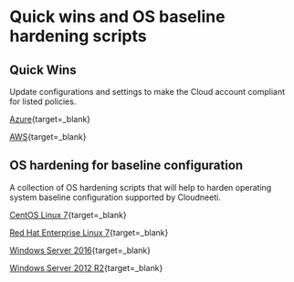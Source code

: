 # Quick wins and OS baseline hardening scripts

## Quick Wins
   
  Update configurations and settings to make the Cloud account compliant for listed policies.

  [Azure](../azureQuickWins/){target=_blank}

  [AWS](../awsQuickWins/){target=_blank}

## OS hardening for baseline configuration
 
  A collection of OS hardening scripts that will help to harden operating system baseline configuration supported by Cloudneeti.

  [CentOS Linux 7](../../remediation/osBaseline/centOSQuickWins/){target=_blank}

  [Red Hat Enterprise Linux 7](../../remediation/osBaseline/rhelQuickWins/){target=_blank}

  [Windows Server 2016](../../remediation/osBaseline/win16QuickWins/){target=_blank}

  [Windows Server 2012 R2](../../remediation/osBaseline/win12QuickWins/){target=_blank}





 

 

 
